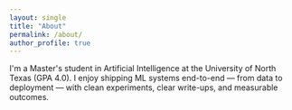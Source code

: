 ```yaml
---
layout: single
title: "About"
permalink: /about/
author_profile: true
---
```


I'm a Master's student in Artificial Intelligence at the University of North Texas (GPA 4.0). I enjoy shipping ML systems end-to-end — from data to deployment — with clean experiments, clear write-ups, and measurable outcomes.
